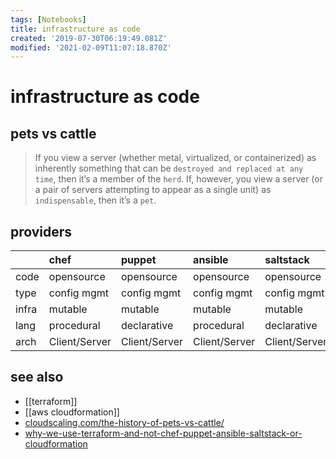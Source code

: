 ```yaml
---
tags: [Notebooks]
title: infrastructure as code
created: '2019-07-30T06:19:49.081Z'
modified: '2021-02-09T11:07:18.870Z'
---
```


# infrastructure as code

## pets vs cattle

> If you view a server (whether metal, virtualized, or containerized) as inherently something that can be `destroyed and replaced at any time`, then it’s a member of the `herd`.
> If, however, you view a server (or a pair of servers attempting to appear as a single unit) as `indispensable`, then it’s a `pet`.


## providers
|       | chef          | puppet        | ansible       | saltstack     | cloudformation  | terraform   | 
|:--    |:--            |:--            |:--            |:--            |:--              |:--          | 
| code  | opensource    | opensource    | opensource    | opensource    | opensource      | opensource  |
| type  | config mgmt   | config mgmt   | config mgmt   | config mgmt   | orchestration   | orchestration |
| infra | mutable       | mutable       | mutable       | mutable       | immutable       | immutable   |
| lang  | procedural    | declarative   | procedural    | declarative   | declarative     | declarative |
| arch  | Client/Server | Client/Server | Client/Server | Client/Server |  Client-Only    | Client-Only |

## see also
- [[terraform]]
- [[aws cloudformation]]
- [cloudscaling.com/the-history-of-pets-vs-cattle/](http://cloudscaling.com/blog/cloud-computing/the-history-of-pets-vs-cattle/)
- [why-we-use-terraform-and-not-chef-puppet-ansible-saltstack-or-cloudformation](https://blog.gruntwork.io/why-we-use-terraform-and-not-chef-puppet-ansible-saltstack-or-cloudformation-7989dad2865c)
